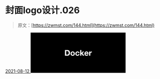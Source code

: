<!--yml
category: 未分类
date: 0001-01-01 00:00:00
-->

# 封面logo设计.026

> 原文：[https://zwmst.com/144.html](https://zwmst.com/144.html)

   [ <time datetime="2021-08-12T09:21:28+08:00"> 2021-08-12 </time> ](https://zwmst.com/%e5%b0%81%e9%9d%a2logo%e8%ae%be%e8%ae%a1-026)  [![](img/44b4190ed11031ad73c97d2313973ba5.png)](https://zwmst.com/wp-content/uploads/2021/08/1628731288-725a3f3640834c8.jpeg)